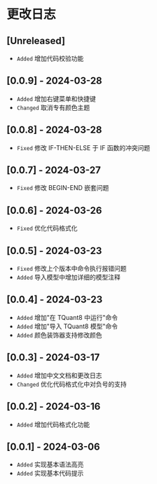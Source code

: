 # 更改日志

## [Unreleased]

-   `Added` 增加代码校验功能

## [0.0.9] - 2024-03-28

-   `Added` 增加右键菜单和快捷键
-   `Changed` 取消专有颜色主题

## [0.0.8] - 2024-03-28

-   `Fixed` 修改 IF-THEN-ELSE 于 IF 函数的冲突问题

## [0.0.7] - 2024-03-27

-   `Fixed` 修改 BEGIN-END 嵌套问题

## [0.0.6] - 2024-03-26

-   `Fixed` 优化代码格式化

## [0.0.5] - 2024-03-23

-   `Fixed` 修改上个版本中命令执行报错问题
-   `Added` 导入模型中增加详细的模型注释

## [0.0.4] - 2024-03-23

-   `Added` 增加"在 TQuant8 中运行"命令
-   `Added` 增加"导入 TQuant8 模型"命令
-   `Added` 颜色装饰器支持修改颜色

## [0.0.3] - 2024-03-17

-   `Added` 增加中文文档和更改日志
-   `Changed` 优化代码格式化中对负号的支持

## [0.0.2] - 2024-03-16

-   `Added` 增加代码格式化功能

## [0.0.1] - 2024-03-06

-   `Added` 实现基本语法高亮
-   `Added` 实现基本代码提示
